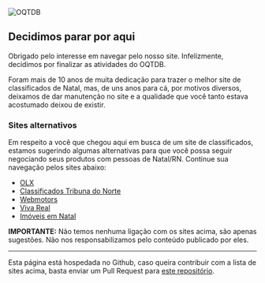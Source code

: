 ![OQTDB](https://img.oquetemdebom.com.br/logo-oqtdb-login.png)

## Decidimos parar por aqui
Obrigado pelo interesse em navegar pelo nosso site. Infelizmente, decidimos por finalizar as atividades do OQTDB.

Foram mais de 10 anos de muita dedicação para trazer o melhor site de classificados de Natal, mas, de uns anos para cá, por motivos diversos, deixamos de dar manutenção no site e a qualidade que você tanto estava acostumado deixou de existir.

### Sites alternativos
Em respeito a você que chegou aqui em busca de um site de classificados, estamos sugerindo algumas alternativas para que você possa seguir negociando seus produtos com pessoas de Natal/RN. Continue sua navegação pelos sites abaixo:

* [OLX](https://rn.olx.com.br/?utm_source=classificados.oqtdb.com)
* [Classificados Tribuna do Norte](http://www.tribunadonorte.com.br/classificados?utm_source=classificados.oqtdb.com)
* [Webmotors](https://www.webmotors.com.br/carros/rn?utm_source=classificados.oqtdb.com)
* [Viva Real](https://www.vivareal.com.br/venda/rio-grande-do-norte/natal/?utm_source=classificados.oqtdb.com)
* [Imóveis em Natal](http://imoveisemnatal.com.br/)

**IMPORTANTE:** Não temos nenhuma ligação com os sites acima, são apenas sugestões. Não nos responsabilizamos pelo conteúdo publicado por eles.
___

Esta página está hospedada no Github, caso queira contribuir com a lista de sites acima, basta enviar um Pull Request para [este repositório](https://github.com/ClassificadosOQTDB/site).
